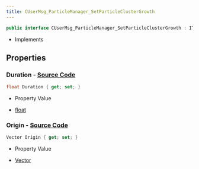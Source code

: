 ```yaml
---
title: CUserMsg_ParticleManager_SetParticleClusterGrowth
---
```


```csharp
public interface CUserMsg_ParticleManager_SetParticleClusterGrowth : ITypedProtobuf<CUserMsg_ParticleManager_SetParticleClusterGrowth>, INativeHandle
```

- Implements

## Properties

### **Duration** - [Source Code](https://github.com/swiftly-solution/swiftlys2/blob/main/managed/src/SwiftlyS2.Generated/Protobufs/Interfaces/CUserMsg_ParticleManager_SetParticleClusterGrowth.cs#L13)

```csharp
float Duration { get; set; }
```

- Property Value

- [float](https://learn.microsoft.com/dotnet/api/system.single)

### **Origin** - [Source Code](https://github.com/swiftly-solution/swiftlys2/blob/main/managed/src/SwiftlyS2.Generated/Protobufs/Interfaces/CUserMsg_ParticleManager_SetParticleClusterGrowth.cs#L16)

```csharp
Vector Origin { get; set; }
```

- Property Value

- [Vector](/docs/api/shared/natives/vector)

